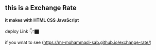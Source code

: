 ## this is a Exchange Rate

#### it makes with HTML CSS JavaScript

deploy Link 👇👇🏿


if you wnat to see (https://mr-mohammadi-sab.github.io/exchange-rate/)